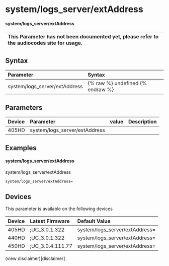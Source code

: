 ﻿---
description: system/logs_server/extAddress
search:
    keywords: ['system','logs_server','extAddress']
---

# system/logs_server/extAddress

#### system/logs_server/extAddress


| This Parameter has not been documented yet, please refer to the audiocodes site for usage.  |
| :--- |

## Syntax
| Parameter | Syntax |
| :--- | :--- |
|system/logs_server/extAddress | {% raw %} undefined {% endraw %} |

## Parameters
|Device|Parameter|value|Description|
|:---|:---|:---|:---|
| 405HD | system/logs_server/extAddress |  |  |

## Examples
#### system/logs_server/extAddress

system/logs_server/extAddress

```
system/logs_server/extAddress=
```

## Devices
This parameter is available on the following devices

| Device | Latest Firmware | Default Value |
|:---|:---|:---|
| 405HD | ;UC_3.0.1.322 | system/logs_server/extAddress= 
| 440HD | ;UC_3.0.1.322 | system/logs_server/extAddress= 
| 450HD | ;UC_3.0.4.111.77 | system/logs_server/extAddress= 

(view disclaimer)[disclaimer]
